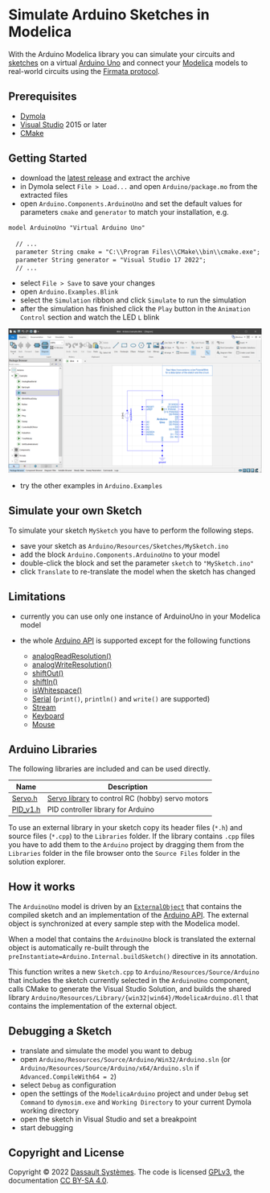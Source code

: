 # Simulate Arduino Sketches in Modelica

With the Arduino Modelica library you can simulate your circuits and [sketches](https://www.arduino.cc/en/Tutorial/Sketch) on a virtual [Arduino Uno](https://www.arduino.cc/en/Main/ArduinoBoardUno) and connect your [Modelica](https://www.modelica.org/) models to real-world circuits using the [Firmata protocol](http://www.firmata.org/).

## Prerequisites

- [Dymola](https://www.3ds.com/products-services/catia/products/dymola)
- [Visual Studio](https://visualstudio.microsoft.com/downloads/) 2015 or later
- [CMake](https://cmake.org/download/)

## Getting Started

- download the [latest release](https://github.com/CATIA-Systems/Modelica-Arduino/releases/latest) and extract the archive
- in Dymola select `File > Load...` and open `Arduino/package.mo` from the extracted files
- open `Arduino.Components.ArduinoUno` and set the default values for parameters `cmake` and `generator` to match your installation, e.g.

```Modelica
model ArduinoUno "Virtual Arduino Uno"

  // ...
  parameter String cmake = "C:\\Program Files\\CMake\\bin\\cmake.exe";
  parameter String generator = "Visual Studio 17 2022";
  // ...
```

- select `File > Save` to save your changes
- open `Arduino.Examples.Blink`
- select the `Simulation` ribbon and click `Simulate` to run the simulation
- after the simulation has finished click the `Play` button in the `Animation Control` section and watch the LED `L` blink

![Arduino.Examples.Blink](Arduino/Resources/Images/blink_example.png)

- try the other examples in `Arduino.Examples`

## Simulate your own Sketch

To simulate your sketch `MySketch` you have to perform the following steps.

- save your sketch as `Arduino/Resources/Sketches/MySketch.ino`
- add the block `Arduino.Components.ArduinoUno` to your model
- double-click the block and set the parameter `sketch` to `"MySketch.ino"`
- click `Translate` to re-translate the model when the sketch has changed

## Limitations

- currently you can use only one instance of ArduinoUno in your Modelica model

- the whole [Arduino API](https://www.arduino.cc/en/Reference/HomePage) is supported except for the following functions

	- [analogReadResolution()](https://www.arduino.cc/en/Reference/AnalogReadResolution)
	- [analogWriteResolution()](https://www.arduino.cc/en/Reference/AnalogWriteResolution)
	- [shiftOut()](https://www.arduino.cc/en/Reference/ShiftOut)
	- [shiftIn()](https://www.arduino.cc/en/Reference/ShiftIn)
	- [isWhitespace()](https://www.arduino.cc/en/Reference/IsWhitespace)
	- [Serial](https://www.arduino.cc/en/Reference/Serial) (`print()`, `println()` and `write()` are supported)
	- [Stream](https://www.arduino.cc/en/Reference/Stream)
	- [Keyboard](https://www.arduino.cc/en/Reference/MouseKeyboard)
	- [Mouse](https://www.arduino.cc/en/Reference/MouseKeyboard)

## Arduino Libraries

The following libraries are included and can be used directly.

| Name                            | Description |
|---------------------------------|-------------|
|[Servo.h](Libraries/Servo.h)     | [Servo library](https://www.arduino.cc/en/Reference/Servo) to control RC (hobby) servo motors |
|[PID_v1.h](Libraries/PID_v1.h)   | PID controller library for Arduino |

To use an external library in your sketch copy its header files (`*.h`) and source files (`*.cpp`) to the `Libraries` folder. If the library contains `.cpp` files you have to add them to the `Arduino` project by dragging them from the `Libraries` folder in the file browser onto the `Source Files` folder in the solution explorer.

## How it works

The `ArduinoUno` model is driven by an [`ExternalObject`](Arduino/Internal/ExternalArduino.mo) that contains the compiled sketch and an implementation of the [Arduino API](https://www.arduino.cc/reference/en/). The external object is synchronized at every sample step with the Modelica model.

When a model that contains the `ArduinoUno` block is translated the external object is automatically re-built through the `preInstantiate=Arduino.Internal.buildSketch()` directive in its annotation.

This function writes a new `Sketch.cpp` to `Arduino/Resources/Source/Arduino` that includes the sketch currently selected in the `ArduinoUno` component, calls CMake to generate the Visual Studio Solution, and builds the shared library `Arduino/Resources/Library/{win32|win64}/ModelicaArduino.dll` that contains the implementation of the external object.

## Debugging a Sketch

- translate and simulate the model you want to debug
- open `Arduino/Resources/Source/Arduino/Win32/Arduino.sln` (or `Arduino/Resources/Source/Arduino/x64/Arduino.sln` if `Advanced.CompileWith64 = 2`)
- select `Debug` as configuration
- open the settings of the `ModelicaArduino` project and under `Debug` set `Command` to `dymosim.exe` and `Working Directory` to your current Dymola working directory
- open the sketch in Visual Studio and set a breakpoint
- start debugging

## Copyright and License

Copyright &copy; 2022 [Dassault Systèmes](https://www.3ds.com/). The code is licensed [GPLv3](https://www.gnu.org/licenses/gpl-3.0.en.html), the documentation [CC BY-SA 4.0](https://creativecommons.org/licenses/by-sa/4.0/).
